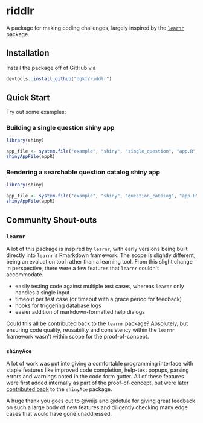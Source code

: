 # riddlr

A package for making coding challenges, largely inspired by the 
[`learnr`](https://github.com/rstudio/learnr) package.

## Installation

Install the package off of GitHub via

```r
devtools::install_github("dgkf/riddlr")
```

## Quick Start

Try out some examples:

### Building a single question shiny app

```r
library(shiny)

app_file <- system.file("example", "shiny", "single_question", "app.R", package = "riddlr")
shinyAppFile(appR)
```

### Rendering a searchable question catalog shiny app

```r
library(shiny)

app_file <- system.file("example", "shiny", "question_catalog", "app.R", package = "riddlr")
shinyAppFile(appR)
```

## Community Shout-outs

### `learnr`

A lot of this package is inspired by `learnr`, with early versions being built
directly into `learnr`'s Rmarkdown framework. The scope is slightly different,
being an evaluation tool rather than a learning tool. From this slight change in
perspective, there were a few features that `learnr` couldn't accommodate.

- easily testing code against multiple test cases, whereas `learnr` only handles
a single input
- timeout per test case (or timeout with a grace period for feedback)
- hooks for triggering database logs 
- easier addition of markdown-formatted help dialogs

Could this all be contributed back to the `learnr` package? Absolutely, but
ensuring code quality, reusability and consistency within the `learnr`
framework wasn't within scope for the proof-of-concept.

### `shinyAce`

A lot of work was put into giving a comfortable programming interface with
staple features like improved code completion, help-text popups, parsing errors
and warnings noted in the code form gutter. All of these features were first
added internally as part of the proof-of-concept, but were later [contributed
back](https://github.com/trestletech/shinyAce/pull/66) to the `shinyAce`
package.

A huge thank you goes out to @vnijs and @detule for giving great feedback on
such a large body of new features and diligently checking many edge cases that
would have gone unaddressed.
